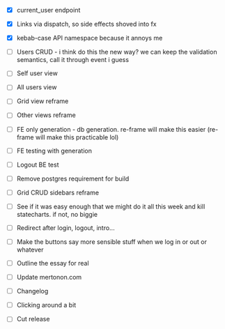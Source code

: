 - [x] current\_user endpoint
- [x] Links via dispatch, so side effects shoved into fx
- [x] kebab-case API namespace because it annoys me

- [ ] Users CRUD - i think do this the new way? we can keep the validation semantics, call it through event i guess
- [ ] Self user view
- [ ] All users view
- [ ] Grid view reframe
- [ ] Other views reframe

- [ ] FE only generation - db generation. re-frame will make this easier (re-frame will make this practicable lol)
- [ ] FE testing with generation
- [ ] Logout BE test
- [ ] Remove postgres requirement for build

- [ ] Grid CRUD sidebars reframe
- [ ] See if it was easy enough that we might do it all this week and kill statecharts. if not, no biggie
- [ ] Redirect after login, logout, intro...
- [ ] Make the buttons say more sensible stuff when we log in or out or whatever
- [ ] Outline the essay for real
- [ ] Update mertonon.com

- [ ] Changelog
- [ ] Clicking around a bit
- [ ] Cut release
